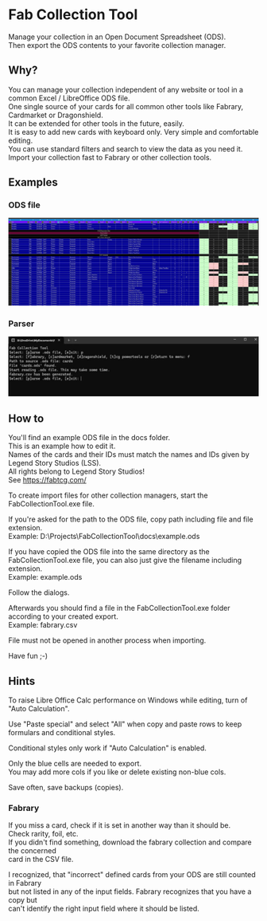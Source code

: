 # Fab Collection Tool

Manage your collection in an Open Document Spreadsheet (ODS).  
Then export the ODS contents to your favorite collection manager.

## Why?
You can manage your collection independent of any website or tool in a common Excel / LibreOffice ODS file.  
One single source of your cards for all common other tools like Fabrary, Cardmarket or Dragonshield.  
It can be extended for other tools in the future, easily.  
It is easy to add new cards with keyboard only. Very simple and comfortable editing.  
You can use standard filters and search to view the data as you need it.  
Import your collection fast to Fabrary or other collection tools.

## Examples

### ODS file
![ODS file](docs/screenshot1.jpg)

### Parser
![ODS file](docs/screenshot2.jpg)

## How to

You'll find an example ODS file in the docs folder.  
This is an example how to edit it.  
Names of the cards and their IDs must match the names and IDs given 
by Legend Story Studios (LSS).  
All rights belong to Legend Story Studios!  
See https://fabtcg.com/

To create import files for other collection managers, start the 
FabCollectionTool.exe file.

If you're asked for the path to the ODS file, copy path 
including file and file extension.  
Example: D:\Projects\FabCollectionTool\docs\example.ods

If you have copied the ODS file into the same directory as the 
FabCollectionTool.exe file, you can also just give the filename including extension.  
Example: example.ods

Follow the dialogs.

Afterwards you should find a file in the FabCollectionTool.exe folder according to your 
created export.  
Example: fabrary.csv

File must not be opened in another process when importing.

Have fun ;-)

## Hints

To raise Libre Office Calc performance on Windows while editing, 
turn of "Auto Calculation".

Use "Paste special" and select "All" when copy and paste rows to keep formulars 
and conditional styles.

Conditional styles only work if "Auto Calculation" is enabled.

Only the blue cells are needed to export.  
You may add more cols if you like or delete existing non-blue cols.

Save often, save backups (copies).

### Fabrary

If you miss a card, check if it is set in another way than it should be.  
Check rarity, foil, etc.  
If you didn't find something, download the fabrary collection and compare the concerned  
card in the CSV file.  

I recognized, that "incorrect" defined cards from your ODS are still counted in Fabrary  
but not listed in any of the input fields. Fabrary recognizes that you have a copy but  
can't identify the right input field where it should be listed.